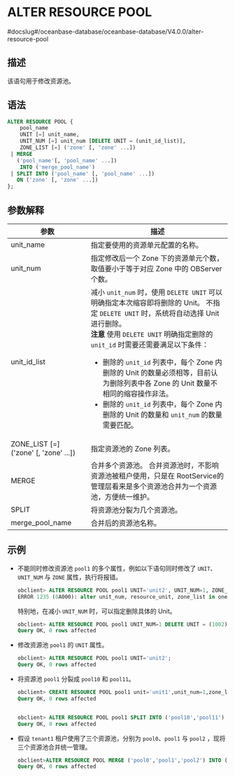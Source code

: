ALTER RESOURCE POOL 
========================================
#docslug#/oceanbase-database/oceanbase-database/V4.0.0/alter-resource-pool


描述 
-----------------------

该语句用于修改资源池。

语法 
-----------------------

```sql
ALTER RESOURCE POOL { 
    pool_name 
    UNIT [=] unit_name, 
    UNIT_NUM [=] unit_num [DELETE UNIT = (unit_id_list)], 
    ZONE_LIST [=] ('zone' [, 'zone' ...])
 | MERGE 
   ('pool_name'[, 'pool_name' ...]) 
    INTO ('merge_pool_name')
 | SPLIT INTO ('pool_name' [, 'pool_name' ...])
   ON ('zone' [, 'zone' ...])
};
```



参数解释 
-------------------------



|                  **参数**                   |                                                                                                                                                                                                                              **描述**                                                                                                                                                                                                                              |
|-------------------------------------------|------------------------------------------------------------------------------------------------------------------------------------------------------------------------------------------------------------------------------------------------------------------------------------------------------------------------------------------------------------------------------------------------------------------------------------------------------------------|
| unit_name                                 | 指定要使用的资源单元配置的名称。                                                                                                                                                                                                                                                                                                                                                                                                                                                 |
| unit_num                                  | 指定修改后一个 Zone 下的资源单元个数，取值要小于等于对应 Zone 中的 OBServer 个数。                                                                                                                                                                                                                                                                                                                                                                                                             |
| unit_id_list                              | 减小 `unit_num` 时，使用 `DELETE UNIT` 可以明确指定本次缩容即将删除的 Unit。 不指定 `DELETE UNIT` 时，系统将自动选择 Unit 进行删除。 <br>**注意**  使用 `DELETE UNIT` 明确指定删除的 `unit_id` 时需要还需要满足以下条件： <ul><li> 删除的 `unit_id` 列表中，每个 Zone 内删除的 Unit 的数量必须相等，目前认为删除列表中各 Zone 的 Unit 数量不相同的缩容操作非法。</li>   <li> 删除的 `unit_id` 列表中，每个 Zone 内删除的 Unit 的数量和 `unit_num` 的数量需要匹配。</li></ul>    |
| ZONE_LIST \[=\] ('zone' \[, 'zone' ...\]) | 指定资源池的 Zone 列表。                                                                                                                                                                                                                                                                                                                                                                                                                                                  |
| MERGE                                     | 合并多个资源池。 合并资源池时，不影响资源池被租户使用，只是在 RootService的管理层看来是多个资源池合并为一个资源池，方便统一维护。                                                                                                                                                                                                                                                                                                                                                                          |
| SPLIT                                     | 将资源池分裂为几个资源池。                                                                                                                                                                                                                                                                                                                                                                                                                                                    |
| merge_pool_name                           | 合并后的资源池名称。                                                                                                                                                                                                                                                                                                                                                                                                                                                       |



示例 
-----------------------

* 不能同时修改资源池 `pool1` 的多个属性，例如以下语句同时修改了 `UNIT`、`UNIT_NUM` 与 `ZONE` 属性，执行将报错。

  ```sql
  obclient> ALTER RESOURCE POOL pool1 UNIT='unit2', UNIT_NUM=1, ZONE_LIST=('zone1');
  ERROR 1235 (0A000): alter unit_num, resource_unit, zone_list in one cmd not supported
  ```

  

  特别地，在减小 `UNIT_NUM` 时，可以指定删除具体的 Unit。

  ```sql
  obclient> ALTER RESOURCE POOL pool1 UNIT_NUM=1 DELETE UNIT = (1002);
  Query OK, 0 rows affected
  ```

  

* 修改资源池 `pool1` 的 `UNIT` 属性。

  ```sql
  obclient> ALTER RESOURCE POOL pool1 UNIT='unit2';
  Query OK, 0 rows affected
  ```

  

* 将资源池 `pool1` 分裂成 `pool10` 和 `pool11`。

  ```sql
  obclient> CREATE RESOURCE POOL pool1 unit='unit1',unit_num=1,zone_list=('zone1','zone2');
  Query OK, 0 rows affected
  
  
  obclient> ALTER RESOURCE POOL pool1 SPLIT INTO ('pool10','pool11') ON ('zone1','zone2');
  Query OK, 0 rows affected
  ```

  

* 假设 `tenant1` 租户使用了三个资源池，分别为 `pool0`、`pool1` 与 `pool2` ，现将三个资源池合并统一管理。

  ```sql
  obclient>ALTER RESOURCE POOL MERGE ('pool0','pool1','pool2') INTO ('pool3');
  Query OK, 0 rows affected
  ```

  




